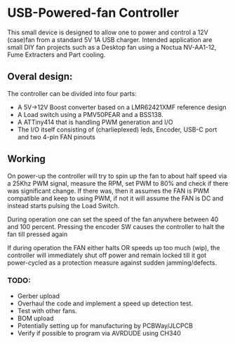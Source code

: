 # USB-Powered-fan Controller
This small device is designed to allow one to power and control a 12V (case)fan from a standard 5V 1A USB charger.
Intended application are small DIY fan projects such as a Desktop fan using a Noctua NV-AA1-12, Fume Extracters and Part cooling.
## Overal design:
The controller can be divided into four parts:
- A 5V->12V Boost converter based on a LMR62421XMF reference design
- A Load switch using a PMV50PEAR and a BSS138.
- A ATTiny414 that is handling PWM generation and I/O
- The I/O itself consisting of (charlieplexed) leds, Encoder, USB-C port and two 4-pin FAN pinouts
## Working
On power-up the controller will try to spin up the fan to about half speed via a 25Khz PWM signal, measure the RPM, set PWM to 80% and check if there was significant change.
If there was, then it assumes the FAN is PWM compatible and keep to using PWM, if not it will assume the FAN is DC and instead starts pulsing the Load Switch.

During operation one can set the speed of the fan anywhere between 40 and 100 percent. Pressing the encoder SW causes the controller to halt the fan till pressed again

If during operation the FAN either halts OR speeds up too much (wip), the controller will immediately shut off power and remain locked till it got power-cycled as a protection measure against sudden jamming/defects.

### TODO:
- Gerber upload
- Overhaul the code and implement a speed up detection test.
- Test with other fans.
- BOM upload
- Potentially setting up for manufacturing by PCBWay/JLCPCB
- Verify if possible to program via AVRDUDE using CH340
